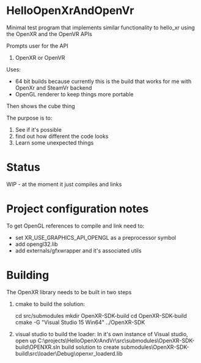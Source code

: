 # HelloOpenXrAndOpenVr

Minimal test program that implements similar functionality to hello_xr using the OpenXR and the OpenVR APIs

Prompts user for the API
1) OpenXR or OpenVR

Uses:
* 64 bit builds because currently this is the build that works for me with OpenXr and SteamVr backend   	
* OpenGL renderer to keep things more portable


Then shows the cube thing


The purpose is to:
1. See if it's possible
2. find out how different the code looks
3. Learn some unexpected things

# Status
WIP - at the moment it just compiles and links


# Project configuration notes
To get OpenGL references to compile and link need to:
* set XR_USE_GRAPHICS_API_OPENGL as a preprocessor symbol 
* add opengl32.lib
* add externals/gfxwrapper and it's associated utils

# Building
The OpenXR library needs to be built in two steps
1. cmake to build the solution:

    cd src/submodules
    mkdir OpenXR-SDK-build
    cd OpenXR-SDK-build
    cmake -G "Visual Studio 15 Win64" ../OpenXR-SDK

2. visual studio to build the loader: 
In it's own instance of Visual studio, open up 
    C:\projects\HelloOpenXrAndVr\src\submodules\OpenXR-SDK-build\OPENXR.sln
    build solution
    to create submodules\OpenXR-SDK-build\src\loader\Debug\openxr_loaderd.lib
 




